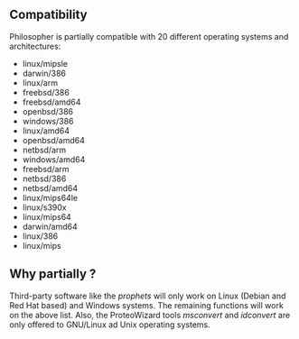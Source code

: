 ## Compatibility

Philosopher is partially compatible with 20 different operating systems and architectures:

* linux/mipsle
* darwin/386
* linux/arm
* freebsd/386
* freebsd/amd64
* openbsd/386
* windows/386
* linux/amd64
* openbsd/amd64
* netbsd/arm
* windows/amd64
* freebsd/arm
* netbsd/386
* netbsd/amd64
* linux/mips64le
* linux/s390x
* linux/mips64
* darwin/amd64
* linux/386
* linux/mips


## Why partially ?

Third-party software like the _prophets_ will only work on Linux (Debian and Red Hat based) and Windows systems. The remaining functions will work on the above list. Also, the ProteoWizard tools _msconvert_ and _idconvert_ are only offered to GNU/Linux ad Unix operating systems.
